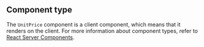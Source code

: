 ## Component type

The `UnitPrice` component is a client component, which means that it renders on the client. For more information about component types, refer to [React Server Components](/api/hydrogen/framework/react-server-components).

